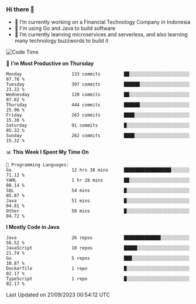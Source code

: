 ### Hi there 👋

<!--
**mazzama/mazzama** is a ✨ _special_ ✨ repository because its `README.md` (this file) appears on your GitHub profile.

Here are some ideas to get you started:

- 🔭 I’m currently working on ...
- 🌱 I’m currently learning ...
- 👯 I’m looking to collaborate on ...
- 🤔 I’m looking for help with ...
- 💬 Ask me about ...
- 📫 How to reach me: ...
- 😄 Pronouns: ...
- ⚡ Fun fact: ...
-->

- 🔭 I’m currently working on a Financial Technology Company in Indonesia
- :gun: I'm using Go and Java to build software
- 🌱 I’m currently learning microservices and serverless, and also learning many technology buzzwords to build it

<!--START_SECTION:waka-->
![Code Time](http://img.shields.io/badge/Code%20Time-2%2C924%20hrs%2031%20mins-blue)

📅 **I'm Most Productive on Thursday** 

```text
Monday                   133 commits         ██░░░░░░░░░░░░░░░░░░░░░░░   07.78 % 
Tuesday                  397 commits         ██████░░░░░░░░░░░░░░░░░░░   23.22 % 
Wednesday                120 commits         ██░░░░░░░░░░░░░░░░░░░░░░░   07.02 % 
Thursday                 444 commits         ██████░░░░░░░░░░░░░░░░░░░   25.96 % 
Friday                   263 commits         ████░░░░░░░░░░░░░░░░░░░░░   15.38 % 
Saturday                 91 commits          █░░░░░░░░░░░░░░░░░░░░░░░░   05.32 % 
Sunday                   262 commits         ████░░░░░░░░░░░░░░░░░░░░░   15.32 % 
```


📊 **This Week I Spent My Time On** 

```text
💬 Programming Languages: 
Go                       12 hrs 38 mins      ██████████████████░░░░░░░   71.12 % 
YAML                     1 hr 26 mins        ██░░░░░░░░░░░░░░░░░░░░░░░   08.14 % 
SQL                      54 mins             █░░░░░░░░░░░░░░░░░░░░░░░░   05.07 % 
Java                     51 mins             █░░░░░░░░░░░░░░░░░░░░░░░░   04.81 % 
Other                    50 mins             █░░░░░░░░░░░░░░░░░░░░░░░░   04.72 % 
```

**I Mostly Code in Java** 

```text
Java                     26 repos            ██████████████░░░░░░░░░░░   56.52 % 
JavaScript               10 repos            █████░░░░░░░░░░░░░░░░░░░░   21.74 % 
Go                       5 repos             ███░░░░░░░░░░░░░░░░░░░░░░   10.87 % 
Dockerfile               1 repo              █░░░░░░░░░░░░░░░░░░░░░░░░   02.17 % 
TypeScript               1 repo              █░░░░░░░░░░░░░░░░░░░░░░░░   02.17 % 
```




 Last Updated on 21/09/2023 00:54:12 UTC
<!--END_SECTION:waka-->
